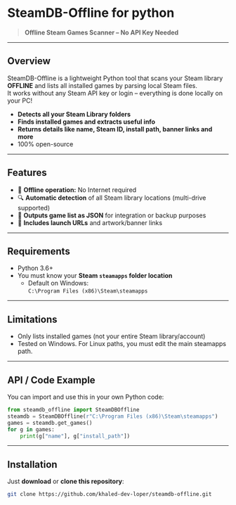 # SteamDB-Offline for python

> **Offline Steam Games Scanner – No API Key Needed**
---

## Overview

SteamDB-Offline is a lightweight Python tool that scans your Steam library **OFFLINE** and lists all installed games by parsing local Steam files.  
It works without any Steam API key or login – everything is done locally on your PC!

- **Detects all your Steam Library folders**
- **Finds installed games and extracts useful info**
- **Returns details like name, Steam ID, install path, banner links and more**
- 100% open-source

---

## Features

- 📴 **Offline operation:** No Internet required
- 🔍 **Automatic detection** of all Steam library locations (multi-drive supported)
- 📄 **Outputs game list as JSON** for integration or backup purposes
- 🔗 **Includes launch URLs** and artwork/banner links

---

## Requirements

- Python 3.6+
- You must know your **Steam `steamapps` folder location**
    - Default on Windows:  
      `C:\Program Files (x86)\Steam\steamapps`

---
## Limitations
- Only lists installed games (not your entire Steam library/account)
- Tested on Windows. For Linux paths, you must edit the main steamapps path.
---
## API / Code Example
You can import and use this in your own Python code:
```python
from steamdb_offline import SteamDBOffline
steamdb = SteamDBOffline(r"C:\Program Files (x86)\Steam\steamapps")
games = steamdb.get_games()
for g in games:
    print(g["name"], g["install_path"])
```
---
## Installation

Just **download** or **clone this repository**:

```bash
git clone https://github.com/khaled-dev-loper/steamdb-offline.git
```
